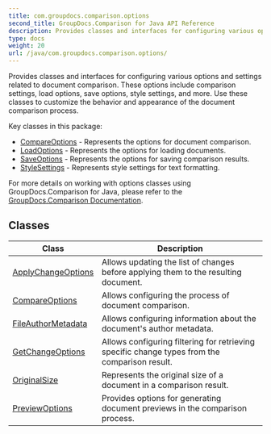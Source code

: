 ```yaml
---
title: com.groupdocs.comparison.options
second_title: GroupDocs.Comparison for Java API Reference
description: Provides classes and interfaces for configuring various options and settings related to document comparison.
type: docs
weight: 20
url: /java/com.groupdocs.comparison.options/
---
```


Provides classes and interfaces for configuring various options and settings related to document comparison. These options include comparison settings, load options, save options, style settings, and more. Use these classes to customize the behavior and appearance of the document comparison process.

Key classes in this package:

 *  [CompareOptions](../../com.groupdocs.comparison.options/compareoptions) - Represents the options for document comparison.
 *  [LoadOptions](../../com.groupdocs.comparison.options.load/loadoptions) - Represents the options for loading documents.
 *  [SaveOptions](../../com.groupdocs.comparison.options.save/saveoptions) - Represents the options for saving comparison results.
 *  [StyleSettings](../../com.groupdocs.comparison.options.style/stylesettings) - Represents style settings for text formatting.

For more details on working with options classes using GroupDocs.Comparison for Java, please refer to the [GroupDocs.Comparison Documentation][].


[GroupDocs.Comparison Documentation]: https://docs.groupdocs.com/comparison/java/


## Classes

| Class | Description |
| --- | --- |
| [ApplyChangeOptions](../com.groupdocs.comparison.options/applychangeoptions) | Allows updating the list of changes before applying them to the resulting document. |
| [CompareOptions](../com.groupdocs.comparison.options/compareoptions) | Allows configuring the process of document comparison. |
| [FileAuthorMetadata](../com.groupdocs.comparison.options/fileauthormetadata) | Allows configuring information about the document's author metadata. |
| [GetChangeOptions](../com.groupdocs.comparison.options/getchangeoptions) | Allows configuring filtering for retrieving specific change types from the comparison result. |
| [OriginalSize](../com.groupdocs.comparison.options/originalsize) | Represents the original size of a document in a comparison result. |
| [PreviewOptions](../com.groupdocs.comparison.options/previewoptions) | Provides options for generating document previews in the comparison process. |
